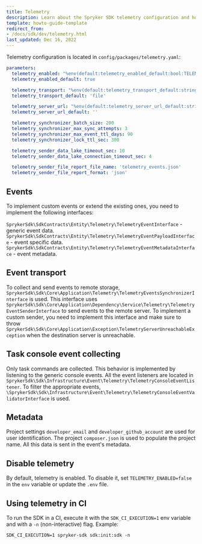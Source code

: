 ```yaml
---
title: Telemetry
description: Learn about the Spryker SDK telemetry configuration and how to implement custom events within your Spryker project.
template: howto-guide-template
redirect_from:
- /docs/sdk/dev/telemetry.html
last_updated: Dec 16, 2022
---
```


Telemetry configuration is located in `config/packages/telemetry.yaml`:

```yaml
parameters:
  telemetry_enabled: "%env(default:telemetry_enabled_default:bool:TELEMETRY_ENABLED)%"
  telemetry_enabled_default: true

  telemetry_transport: "%env(default:telemetry_transport_default:string:TELEMETRY_TRANSPORT)%"
  telemetry_transport_default: 'file'

  telemetry_server_url: "%env(default:telemetry_server_url_default:string:TELEMETRY_SERVER_URL)%"
  telemetry_server_url_default: ''

  telemetry_synchronizer_batch_size: 200
  telemetry_synchronizer_max_sync_attempts: 3
  telemetry_synchronizer_max_event_ttl_days: 90
  telemetry_synchronizer_lock_ttl_sec: 300

  telemetry_sender_data_lake_timeout_sec: 10
  telemetry_sender_data_lake_connection_timeout_sec: 4

  telemetry_sender_file_report_file_name: 'telemetry_events.json'
  telemetry_sender_file_report_format: 'json'
```

## Events

To implement custom events or extend the existing ones, you need to implement the following interfaces:

`SprykerSdk\SdkContracts\Entity\Telemetry\TelemetryEventInterface` - generic event data.
`SprykerSdk\SdkContracts\Entity\Telemetry\TelemetryEventPayloadInterface` - event specific data.
`SprykerSdk\SdkContracts\Entity\Telemetry\TelemetryEventMetadataInterface` - event metadata.

## Event transport

To collect and send events to remote storage, `SprykerSdk\Sdk\Core\Application\Telemetry\TelemetryEventsSynchronizerInterface` is used.
This interface uses `SprykerSdk\Sdk\Core\Application\Dependency\Service\Telemetry\TelemetryEventSenderInterface` to send events to the remote server.
To implement a custom sender, you need to implement this interface and make sure to throw `SprykerSdk\Sdk\Core\Application\Exception\TelemetryServerUnreachableException` when the destination server is unreachable.

## Task console event collecting

Only task commands are collected. This behavior is implemented by listening to the generic console events.
All the event listeners are located in `SprykerSdk\Sdk\Infrastructure\Event\Telemetry\TelemetryConsoleEventListener`.
To filter the appropriate events, `\SprykerSdk\Sdk\Infrastructure\Event\Telemetry\TelemetryConsoleEventValidatorInterface` is used.

## Metadata
Project settings `developer_email` and `developer_github_account` are used for user identification.
The project `composer.json` is used to populate the project name. All this data is sent in the event's metadata.

## Disable telemetry

By default, telemetry is enabled. To disable it, set `TELEMETRY_ENABLED=false` in the `env` variable or update the `.env` file.

## Using telemetry in CI

To run the SDK in a CI, execute it with the `SDK_CI_EXECUTION=1` env variable and with a `-n` (non-interactive) flag.
Example:

```shell
SDK_CI_EXECUTION=1 spryker-sdk sdk:init:sdk -n
```
